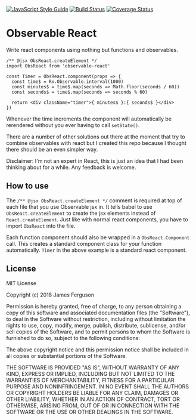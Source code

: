 [![JavaScript Style Guide](https://img.shields.io/badge/code_style-standard-brightgreen.svg)](https://standardjs.com)
[![Build Status](https://travis-ci.org/jamesfer/react-observable.svg?branch=master)](https://travis-ci.org/jamesfer/react-observable)
[![Coverage Status](https://coveralls.io/repos/github/jamesfer/react-observable/badge.svg?branch=master)](https://coveralls.io/github/jamesfer/react-observable?branch=master)

# Observable React

Write react components using nothing but functions and observables.

    /** @jsx ObsReact.createElement */
    import ObsReact from 'observable-react'
    
    const Timer = ObsReact.component(props => {
      const time$ = Rx.Observable.interval(1000)
      const minutes$ = time$.map(seconds => Math.floor(seconds / 60))
      const seconds$ = time$.map(seconds => seconds % 60)
      
      return <div className="timer">{ minutes$ }:{ seconds$ }</div>
    })

Whenever the time increments the component will automatically be rerendered
without you ever having to call `setState()`.

There are a number of other solutions out there at the moment that try to 
combine observables with react but I created this repo because I thought there 
should be an even simpler way.

Disclaimer: I'm not an expert in React, this is just an idea that I had been
thinking about for a while. Any feedback is welcome.

## How to use

The `/** @jsx ObsReact.createElement */` comment is required at top of each 
file that you use Observable jsx in. It tells babel to use 
`ObsReact.createElement` to create the jsx elements instead of 
`React.createElement`. Just like with normal react components, you have to 
import `ObsReact` into the file.

Each function component should also be wrapped in a `ObsReact.Component` call.
This creates a standard component class for your function automatically. `Timer`
in the above example is a standard react component.

## License

MIT License

Copyright (c) 2018 James Ferguson

Permission is hereby granted, free of charge, to any person obtaining a copy
of this software and associated documentation files (the "Software"), to deal
in the Software without restriction, including without limitation the rights
to use, copy, modify, merge, publish, distribute, sublicense, and/or sell
copies of the Software, and to permit persons to whom the Software is
furnished to do so, subject to the following conditions:

The above copyright notice and this permission notice shall be included in all
copies or substantial portions of the Software.

THE SOFTWARE IS PROVIDED "AS IS", WITHOUT WARRANTY OF ANY KIND, EXPRESS OR
IMPLIED, INCLUDING BUT NOT LIMITED TO THE WARRANTIES OF MERCHANTABILITY,
FITNESS FOR A PARTICULAR PURPOSE AND NONINFRINGEMENT. IN NO EVENT SHALL THE
AUTHORS OR COPYRIGHT HOLDERS BE LIABLE FOR ANY CLAIM, DAMAGES OR OTHER
LIABILITY, WHETHER IN AN ACTION OF CONTRACT, TORT OR OTHERWISE, ARISING FROM,
OUT OF OR IN CONNECTION WITH THE SOFTWARE OR THE USE OR OTHER DEALINGS IN THE
SOFTWARE.
